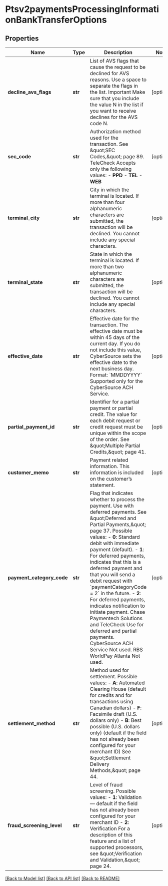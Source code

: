 # Ptsv2paymentsProcessingInformationBankTransferOptions

## Properties
Name | Type | Description | Notes
------------ | ------------- | ------------- | -------------
**decline_avs_flags** | **str** | List of AVS flags that cause the request to be declined for AVS reasons. Use a space to separate the flags in the list. Important Make sure that you include the value N in the list if you want to receive declines for the AVS code N.  | [optional] 
**sec_code** | **str** | Authorization method used for the transaction. See \&quot;SEC Codes,\&quot; page 89.  TeleCheck Accepts only the following values: - **PPD** - **TEL** - **WEB**  | [optional] 
**terminal_city** | **str** | City in which the terminal is located. If more than four alphanumeric characters are submitted, the transaction will be declined.  You cannot include any special characters.  | [optional] 
**terminal_state** | **str** | State in which the terminal is located. If more than two alphanumeric characters are submitted, the transaction will be declined.  You cannot include any special characters.  | [optional] 
**effective_date** | **str** | Effective date for the transaction. The effective date must be within 45 days of the current day. If you do not include this value, CyberSource sets the effective date to the next business day.  Format: &#x60;MMDDYYYY&#x60;  Supported only for the CyberSource ACH Service.  | [optional] 
**partial_payment_id** | **str** | Identifier for a partial payment or partial credit.  The value for each debit request or credit request must be unique within the scope of the order. See \&quot;Multiple Partial Credits,\&quot; page 41.  | [optional] 
**customer_memo** | **str** | Payment related information.  This information is included on the customer’s statement.  | [optional] 
**payment_category_code** | **str** | Flag that indicates whether to process the payment.  Use with deferred payments. See \&quot;Deferred and Partial Payments,\&quot; page 37.  Possible values: - **0**: Standard debit with immediate payment (default). - **1**: For deferred payments, indicates that this is a deferred payment and that you will send a debit request with &#x60;paymentCategoryCode &#x3D; 2&#x60; in the future. - **2**: For deferred payments, indicates notification to initiate payment.  Chase Paymentech Solutions and TeleCheck Use for deferred and partial payments.  CyberSource ACH Service Not used.  RBS WorldPay Atlanta Not used.  | [optional] 
**settlement_method** | **str** | Method used for settlement.  Possible values: - **A**: Automated Clearing House (default for credits and for transactions using Canadian dollars) - **F**: Facsimile draft (U.S. dollars only) - **B**: Best possible (U.S. dollars only) (default if the field has not already been configured for your merchant ID)  See \&quot;Settlement Delivery Methods,\&quot; page 44.  | [optional] 
**fraud_screening_level** | **str** | Level of fraud screening.  Possible values: - **1**: Validation — default if the field has not already been configured for your merchant ID - **2**: Verification  For a description of this feature and a list of supported processors, see \&quot;Verification and Validation,\&quot; page 24.  | [optional] 

[[Back to Model list]](../README.md#documentation-for-models) [[Back to API list]](../README.md#documentation-for-api-endpoints) [[Back to README]](../README.md)


